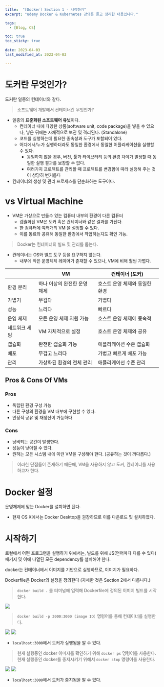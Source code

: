 ```yaml
---
title:  "[Docker] Section 1 - 시작하기"
excerpt: "udemy Docker & Kubernetes 강의를 듣고 정리한 내용입니다."

tags:
  - [Blog, CS]

toc: true
toc_sticky: true
 
date: 2023-04-03
last_modified_at: 2023-04-03

---
```


# 도커란 무엇인가?

도커란 일종의 컨테이너와 같다.

> 소프트웨어 개발에서 컨테이너란 무엇인가?

- 일종의 **표준화된 소프트웨어 유닛**이다.
	- 컨테이너 내에 다양한 상품(software unit, code package)을 넣을 수 있으나, 넣은 뒤에는 자체적으로 보관 및 격리된다. (Standalone)
	- 코드를 실행하는데 필요한 종속성과 도구가 포함되어 있다.
	- 어디에서/누가 실행하더라도 동일한 환경에서 동일한 어플리케이션을 실행할 수 있다.
		- 동일하지 않을 경우, 버전, 툴과 라이브러리 등의 환경 차이가 발생할 때 동일한 실행 결과를 보장할 수 없다. 
		- 여러가지 프로젝트를 관리할 때 프로젝트를 변경함에 따라 설정해 주는 것이 상당히 번거롭다
- 컨테이너의 생성 및 관리 프로세스를 단순화하는 도구이다.

# vs Virtual Machine

- VM은 가상으로 만들수 있는 컴퓨터 내부의 환경이 다른 컴퓨터
	- 캡슐화된 VM은 도커 혹은 컨테이너와 같은 결과를 가진다.
	- 한 컴퓨터에 여러개의 VM 을 설정할 수 있다.
	- 이를 동료와 공유해 동일한 환경에서 작업하는지도 확인 가능.

> Docker는 컨테이너의 빌드 및 관리를 돕는다.

- 컨테이너는 OS와 빌드 도구 등을 요구하지 않는다.
	- 내부에 작은 운영체제 레이어가 존재할 수 있으나, VM에 비해 훨씬 가볍다.

|                   | VM                          | 컨테이너 (도커)                   |
|-------------------|-----------------------------|-----------------------------------|
| 환경 분리         | 하나 이상의 완전한 운영 체제 | 호스트 운영 체제와 동일한 환경     |
| 가볍기            | 무겁다                      | 가볍다                            |
| 성능              | 느리다                      | 빠르다                            |
| 운영 체제         | 모든 운영 체제 지원 가능    | 호스트 운영 체제에 종속적         |
| 네트워크 세팅     | VM 자체적으로 설정          | 호스트 운영 체제와 공유            |
| 캡슐화            | 완전한 캡슐화 가능          | 애플리케이션 수준 캡슐화           |
| 배포              | 무겁고 느리다                | 가볍고 빠르게 배포 가능           |
| 관리              | 가상화된 환경의 전체 관리   | 애플리케이션 수준 관리             |


## Pros & Cons Of VMs

### Pros

- 독립된 환경 구성 가능
- 다른 구성의 환경을 VM 내부에 구현할 수 있다.
- 안정적 공유 및 재생산이 가능하다

### Cons

- 낭비되는 공간이 발생한다.
- 성능이 낮아질 수 있다.
- 원하는 모든 시스템 내에 이런 VM을 구성해야 한다. (공유하는 것이 까다롭다.)

> 이러한 단점들이 존재하기 때문에, VM을 사용하지 않고 도커, 컨테이너를 사용하고자 한다.

# Docker 설정

운영체제에 맞는 Docker를 설치하면 된다.

- 현재 OS X에서는 Docker Desktop을 권장하므로 이를 다운로드 및 설치하였다.

# 시작하기

로컬에서 어떤 프로그램을 실행하기 위해서는, 빌드를 위해 JS(언어마다 다를 수 있다) 패키지 및 이에 나열된 모든 dependency를 설치해야 한다.

docker는 컨테이너에서 이미지를 기반으로 실행하므로, 이미지가 필요하다.

Dockerfile은 Docker의 설정을 정의한다 (자세한 것은 Section 2에서 다룹니다.)

> `docker build .` 를 터미널에 입력해 Dockerfile에 정의된 이미지 빌드를 시작한다.

![](/attatchments/docker.png)

> `docker build -p 3000:3000 (image ID)`  명령어를 통해 컨테이너를 실행한다.

![](/attatchments/docker-run.png)
![](/attatchments/docker-run-chrome.png)

- `localhost:3000`에서 도커가 실행됨을 알 수 있다. 

 > 현재 실행중인 docker 이미지를 확인하기 위해 `docker ps` 명령어를 사용한다.
 > 현재 실행중인 docker를 중지시키기 위해서 `docker stop` 명령어를 사용한다.
 
![](/attatchments/docker-ps.png)
![](/attatchments/docker-stopped.png)

- `localhost:3000`에서 도커가 중지됨을 알 수 있다. 